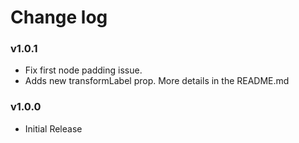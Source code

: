 # Change log

### v1.0.1
- Fix first node padding issue.
- Adds new transformLabel prop. More details in the README.md 

### v1.0.0
- Initial Release